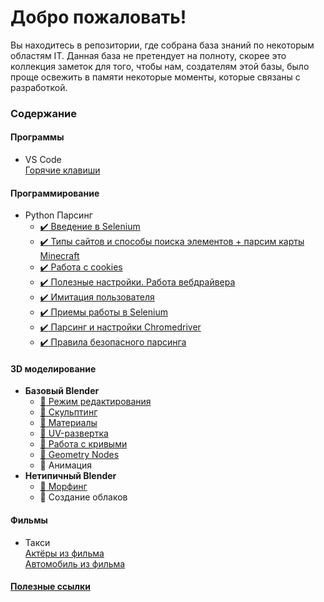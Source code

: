 ﻿# Добро пожаловать!
<p>Вы находитесь в репозитории, где собрана база знаний по некоторым областям IT. Данная база не претендует на полноту, скорее это коллекция заметок для того, чтобы нам, создателям этой базы, было проще освежить в памяти некоторые моменты, которые связаны с разработкой.</p>

### Содержание  

#### Программы  
- VS Code  
[Горячие клавиши](articles/software/vs_code/hotkeys.md)

#### Программирование
- Python Парсинг  
  - [:heavy_check_mark: Введение в Selenium](articles/coding/python/selenium/introduction/article.md)  
  - [:heavy_check_mark: Типы сайтов и способы поиска элементов + парсим карты Minecraft](articles/coding/python/selenium/search_elements_and_site_types/article.md)  
  - [:heavy_check_mark: Работа с cookies](articles/coding/python/selenium/cookies/article.md)
  - [:heavy_check_mark: Полезные настройки. Работа вебдрайвера](articles/coding/python/selenium/settings/article.md)
  - [:heavy_check_mark: Имитация пользователя](articles/coding/python/selenium/user_imitation/article.md)
  - [:heavy_check_mark: Приемы работы в Selenium](articles/coding/python/selenium/examples_code/article.md)
  - [:heavy_check_mark: Парсинг и настройки Chromedriver](articles/coding/python/selenium/chrome_parsing/article.md)
  - [:heavy_check_mark: Правила безопасного парсинга](articles/coding/python/selenium/undanger_parsing/article.md)

#### 3D моделирование
- **Базовый Blender**
  - [:doughnut: Режим редактирования](articles/modelling/base_blender/editmode/article.md)
  - [:doughnut: Скульптинг](articles/modelling/base_blender/sculptmode/article.md)
  - [:doughnut: Материалы](articles/modelling/base_blender/materials/article.md)
  - [:doughnut: UV-развертка](articles/modelling/base_blender/uv/article.md)
  - [:doughnut: Работа с кривыми](articles/modelling/base_blender/curve_vorking/article.md)
  - [:doughnut: Geometry Nodes](articles/modelling/base_blender/geometry_nodes/article.md)
  - :doughnut: Анимация
- **Нетипичный Blender**
  - [:doughnut: Морфинг](articles/modelling/make_examples/morphing/article.md)
  - :doughnut: Создание облаков

#### Фильмы  
- Такси  
[Актёры из фильма](articles/movies/taxi_1-2-3/actors.md)  
[Автомобиль из фильма](articles/movies/taxi_1-2-3/car.md)


#### [Полезные ссылки](#)